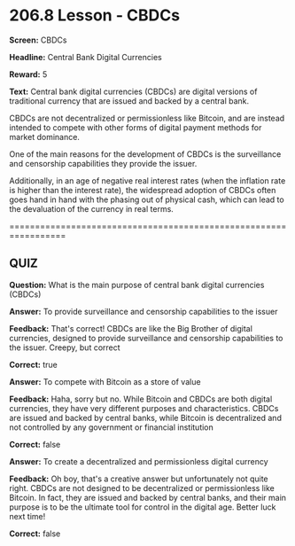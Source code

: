 # 206.8 Lesson - CBDCs

**Screen:** CBDCs

**Headline:** Central Bank Digital Currencies

**Reward:** 5

**Text:** Central bank digital currencies (CBDCs) are digital versions of traditional currency that are issued and backed by a central bank.

CBDCs are not decentralized or permissionless like Bitcoin, and are instead intended to compete with other forms of digital payment methods for market dominance.

One of the main reasons for the development of CBDCs is the surveillance and censorship capabilities they provide the issuer.

Additionally, in an age of negative real interest rates (when the inflation rate is higher than the interest rate), the widespread adoption of CBDCs often goes hand in hand with the phasing out of physical cash, which can lead to the devaluation of the currency in real terms.


=================================================================

## QUIZ

**Question:** What is the main purpose of central bank digital currencies (CBDCs)


**Answer:** To provide surveillance and censorship capabilities to the issuer

**Feedback:** That&#x27;s correct! CBDCs are like the Big Brother of digital currencies, designed to provide surveillance and censorship capabilities to the issuer. Creepy, but correct

**Correct:** true

**Answer:** To compete with Bitcoin as a store of value

**Feedback:** Haha, sorry but no. While Bitcoin and CBDCs are both digital currencies, they have very different purposes and characteristics. CBDCs are issued and backed by central banks, while Bitcoin is decentralized and not controlled by any government or financial institution

**Correct:** false

**Answer:** To create a decentralized and permissionless digital currency

**Feedback:** Oh boy, that&#x27;s a creative answer but unfortunately not quite right. CBDCs are not designed to be decentralized or permissionless like Bitcoin. In fact, they are issued and backed by central banks, and their main purpose is to be the ultimate tool for control in the digital age. Better luck next time!

**Correct:** false


<figure><img src="../.gitbook/assets/206-08.png" alt=""><figcaption></figcaption></figure>

